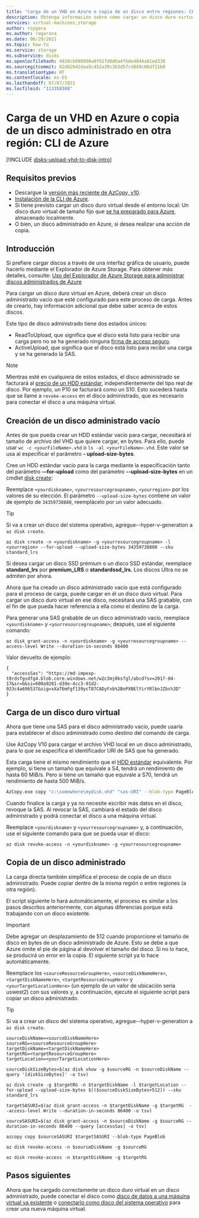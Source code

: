 ```yaml
---
title: 'Carga de un VHD en Azure o copia de un disco entre regiones: CLI de Azure'
description: Obtenga información sobre cómo cargar un disco duro virtual en un disco administrado de Azure y copiar un disco administrado en todas las regiones, mediante la CLI de Azure, a través de una carga directa.
services: virtual-machines,storage
author: roygara
ms.author: rogarana
ms.date: 06/29/2021
ms.topic: how-to
ms.service: storage
ms.subservice: disks
ms.openlocfilehash: 4928cb098990a0f91fd0d6a4fbde4844a81ed338
ms.sourcegitcommit: 82d82642daa5c452a39c3b3d57cd849c06df21b0
ms.translationtype: HT
ms.contentlocale: es-ES
ms.lasthandoff: 07/07/2021
ms.locfileid: "113358388"
---
```

# <a name="upload-a-vhd-to-azure-or-copy-a-managed-disk-to-another-region---azure-cli"></a>Carga de un VHD en Azure o copia de un disco administrado en otra región: CLI de Azure

[!INCLUDE [disks-upload-vhd-to-disk-intro](../../../includes/disks-upload-vhd-to-disk-intro.md)]

## <a name="prerequisites"></a>Requisitos previos

- Descargue la [versión más reciente de AzCopy, v10](../../storage/common/storage-use-azcopy-v10.md#download-and-install-azcopy).
- [Instalación de la CLI de Azure](/cli/azure/install-azure-cli).
- Si tiene previsto cargar un disco duro virtual desde el entorno local: Un disco duro virtual de tamaño fijo que [se ha preparado para Azure](../windows/prepare-for-upload-vhd-image.md), almacenado localmente.
- O bien, un disco administrado en Azure, si desea realizar una acción de copia.

## <a name="getting-started"></a>Introducción

Si prefiere cargar discos a través de una interfaz gráfica de usuario, puede hacerlo mediante el Explorador de Azure Storage. Para obtener más detalles, consulte: [Uso del Explorador de Azure Storage para administrar discos administrados de Azure](../disks-use-storage-explorer-managed-disks.md)

Para cargar un disco duro virtual en Azure, deberá crear un disco administrado vacío que esté configurado para este proceso de carga. Antes de crearlo, hay información adicional que debe saber acerca de estos discos.

Este tipo de disco administrado tiene dos estados únicos:

- ReadToUpload, que significa que el disco está listo para recibir una carga pero no se ha generado ninguna [firma de acceso seguro](../../storage/common/storage-sas-overview.md).
- ActiveUpload, que significa que el disco está listo para recibir una carga y se ha generado la SAS.

> [!NOTE]
> Mientras esté en cualquiera de estos estados, el disco administrado se facturará al [precio de un HDD estándar](https://azure.microsoft.com/pricing/details/managed-disks/), independientemente del tipo real de disco. Por ejemplo, un P10 se facturará como un S10. Esto sucederá hasta que se llame a `revoke-access` en el disco administrado, que es necesario para conectar el disco a una máquina virtual.

## <a name="create-an-empty-managed-disk"></a>Creación de un disco administrado vacío

Antes de que pueda crear un HDD estándar vacío para cargar, necesitará el tamaño de archivo del VHD que quiere cargar, en bytes. Para ello, puede usar `wc -c <yourFileName>.vhd` o `ls -al <yourFileName>.vhd`. Este valor se usa al especificar el parámetro **- upload-size-bytes**.

Cree un HDD estándar vacío para la carga mediante la especificación tanto del parámetro **-–for-upload** como del parámetro **--upload-size-bytes** en un cmdlet [disk create](/cli/azure/disk#az_disk_create):

Reemplace `<yourdiskname>`, `<yourresourcegroupname>`, `<yourregion>` por los valores de su elección. El parámetro `--upload-size-bytes` contiene un valor de ejemplo de `34359738880`, reemplácelo por un valor adecuado.

> [!TIP]
> Si va a crear un disco del sistema operativo, agregue--hyper-v-generation <yourGeneration> a `az disk create`.

```azurecli
az disk create -n <yourdiskname> -g <yourresourcegroupname> -l <yourregion> --for-upload --upload-size-bytes 34359738880 --sku standard_lrs
```

Si desea cargar un disco SSD prémium o un disco SSD estándar, reemplace **standard_lrs** por **premium_LRS** o **standardssd_lrs**. Los discos Ultra no se admiten por ahora.

Ahora que ha creado un disco administrado vacío que está configurado para el proceso de carga, puede cargar en él un disco duro virtual. Para cargar un disco duro virtual en ese disco, necesitará una SAS grabable, con el fin de que pueda hacer referencia a ella como el destino de la carga.

Para generar una SAS grabable de un disco administrado vacío, reemplace `<yourdiskname>` y `<yourresourcegroupname>`; después, use el siguiente comando:

```azurecli
az disk grant-access -n <yourdiskname> -g <yourresourcegroupname> --access-level Write --duration-in-seconds 86400
```

Valor devuelto de ejemplo:

```output
{
  "accessSas": "https://md-impexp-t0rdsfgsdfg4.blob.core.windows.net/w2c3mj0ksfgl/abcd?sv=2017-04-17&sr=b&si=600a9281-d39e-4cc3-91d2-923c4a696537&sig=xXaT6mFgf139ycT87CADyFxb%2BnPXBElYirYRlbnJZbs%3D"
}
```

## <a name="upload-a-vhd"></a>Carga de un disco duro virtual

Ahora que tiene una SAS para el disco administrado vacío, puede usarla para establecer el disco administrado como destino del comando de carga.

Use AzCopy V10 para cargar el archivo VHD local en un disco administrado, para lo que se especifica el identificador URI de SAS que ha generado.

Esta carga tiene el mismo rendimiento que el [HDD estándar](../disks-types.md#standard-hdd) equivalente. Por ejemplo, si tiene un tamaño que equivale a S4, tendrá un rendimiento de hasta 60 MiB/s. Pero si tiene un tamaño que equivale a S70, tendrá un rendimiento de hasta 500 MiB/s.

```bash
AzCopy.exe copy "c:\somewhere\mydisk.vhd" "sas-URI" --blob-type PageBlob
```

Cuando finalice la carga y ya no necesite escribir más datos en el disco, revoque la SAS. Al revocar la SAS, cambiará el estado del disco administrado y podrá conectar el disco a una máquina virtual.

Reemplace `<yourdiskname>` y `<yourresourcegroupname>` y, a continuación, use el siguiente comando para que se pueda usar el disco:

```azurecli
az disk revoke-access -n <yourdiskname> -g <yourresourcegroupname>
```

## <a name="copy-a-managed-disk"></a>Copia de un disco administrado

La carga directa también simplifica el proceso de copia de un disco administrado. Puede copiar dentro de la misma región o entre regiones (a otra región).

El script siguiente lo hará automáticamente, el proceso es similar a los pasos descritos anteriormente, con algunas diferencias porque está trabajando con un disco existente.

> [!IMPORTANT]
> Debe agregar un desplazamiento de 512 cuando proporcione el tamaño de disco en bytes de un disco administrado de Azure. Esto se debe a que Azure omite el pie de página al devolver el tamaño del disco. Si no lo hace, se producirá un error en la copia. El siguiente script ya lo hace automáticamente.

Reemplace los `<sourceResourceGroupHere>`, `<sourceDiskNameHere>`, `<targetDiskNameHere>`, `<targetResourceGroupHere>` y `<yourTargetLocationHere>` (un ejemplo de un valor de ubicación sería uswest2) con sus valores y, a continuación, ejecute el siguiente script para copiar un disco administrado.

> [!TIP]
> Si va a crear un disco del sistema operativo, agregue--hyper-v-generation <yourGeneration> a `az disk create`.

```azurecli
sourceDiskName=<sourceDiskNameHere>
sourceRG=<sourceResourceGroupHere>
targetDiskName=<targetDiskNameHere>
targetRG=<targetResourceGroupHere>
targetLocation=<yourTargetLocationHere>

sourceDiskSizeBytes=$(az disk show -g $sourceRG -n $sourceDiskName --query '[diskSizeBytes]' -o tsv)

az disk create -g $targetRG -n $targetDiskName -l $targetLocation --for-upload --upload-size-bytes $(($sourceDiskSizeBytes+512)) --sku standard_lrs

targetSASURI=$(az disk grant-access -n $targetDiskName -g $targetRG  --access-level Write --duration-in-seconds 86400 -o tsv)

sourceSASURI=$(az disk grant-access -n $sourceDiskName -g $sourceRG --duration-in-seconds 86400 --query [accessSas] -o tsv)

azcopy copy $sourceSASURI $targetSASURI --blob-type PageBlob

az disk revoke-access -n $sourceDiskName -g $sourceRG

az disk revoke-access -n $targetDiskName -g $targetRG
```

## <a name="next-steps"></a>Pasos siguientes

Ahora que ha cargado correctamente un disco duro virtual en un disco administrado, puede conectar el disco como [disco de datos a una máquina virtual ya existente](add-disk.md) o [conectarlo como disco del sistema operativo](upload-vhd.md#create-the-vm) para crear una nueva máquina virtual.
